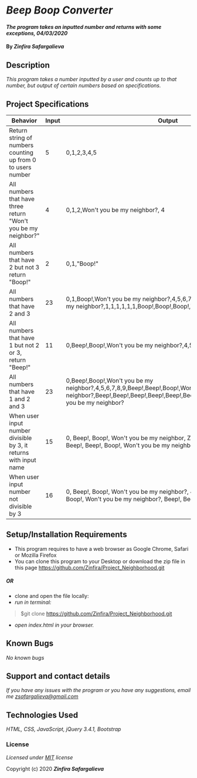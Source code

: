 # _Beep Boop Converter_

#### _The program takes an inputted number and returns with some exceptions, 04/03/2020_

#### By _**Zinfira Safargalieva**_

## Description

_This program takes a number inputted by a user and counts up to that number, but output of certain numbers based on specifications._

## Project Specifications
| Behavior | Input | Output| 
|----------|-------|-------|
|Return string of numbers counting up from 0 to users number | 5 | 0,1,2,3,4,5|
|All numbers that have three return "Won't you be my neighbor?" | 4 | 0,1,2,Won't you be my neighbor?, 4 |
|All numbers that have 2 but not 3 return "Boop!"| 2 | 0,1,"Boop!"|
|All numbers that have 2 and 3| 23 | 0,1,Boop!,Won't you be my neighbor?,4,5,6,7,8,9,1,1,Boop!,Won't you be my neighbor?,1,1,1,1,1,1,Boop!,Boop!,Boop!,Won't you be my neighbor? |
|All numbers that have 1 but not 2 or 3, return "Beep!" | 11 | 0,Beep!,Boop!,Won't you be my neighbor?,4,5,6,7,8,9,Beep!,Beep! |
|All numbers that have 1 and 2 and 3 | 23 | 0,Beep!,Boop!,Won't you be my neighbor?,4,5,6,7,8,9,Beep!,Beep!,Boop!,Won't you be my neighbor?,Beep!,Beep!,Beep!,Beep!,Beep!,Beep!,Boop!,Boop!,Boop!,Won't you be my neighbor? |
|When user input number divisible by 3, it returns with input name | 15 | 0, Beep!, Boop!, Won't you be my neighbor, Zinfira?, 4, 5, 6, 7, 8, 9, Beep!, Beep!, Boop!, Won't you be my neighbor, Zinfira?, Beep!, Beep! |
|When user input number not divisible by 3| 16 | 0, Beep!, Boop!, Won't you be my neighbor?, 4, 5, 6, 7, 8, 9, Beep!, Beep!, Boop!, Won't you be my neighbor?, Beep!, Beep!, Beep!


## Setup/Installation Requirements

* This program requires to have a web browser as Google Chrome, Safari or Mozilla Firefox
* You can clone this program to your Desktop or download the zip file in this page <https://github.com/Zinfira/Project_Neighborhood.git> 
##### OR #####
* clone and open the file locally:
* _run in terminal:_
>$git clone https://github.com/Zinfira/Project_Neighborhood.git
* _open index.html in your browser._

## Known Bugs

_No known bugs_

## Support and contact details

_If you have any issues with the program or you have any suggestions, email me [zsafargalieva@gmail.com](href="mailto:zsafargalieva@gmail.com")_

## Technologies Used

_HTML, CSS, JavaScript, jQuery 3.4.1, Bootstrap_

### License

*Licensed under [MIT](href="https://en.wikipedia.org/wiki/MIT_License") license*

Copyright (c) 2020 **_Zinfira Safargalieva_**